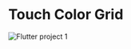 # Touch Color Grid

![Flutter project 1](https://user-images.githubusercontent.com/79424556/164082872-fb363215-99a6-45e0-9dd2-654b688fdb0e.png)

